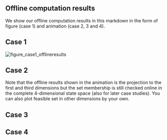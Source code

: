 ## Offline computation results

We show our offline computation results in this markdown in the form of figure (case 1) and animation (case 2, 3 and 4).

## Case 1

![figure_case1_offlineresults](C:\Users\yuxin\Desktop\MPM4STL\fig_ani\figure_case1_offlineresults.png)

## Case 2

Note that the offline results shown in the animation is the projection to the first and third dimensions but the set membership is still checked online in the complete 4-dimensional state space (also for later case studies). You can also plot feasible set in other dimensions by your own.



## Case 3



## Case 4

